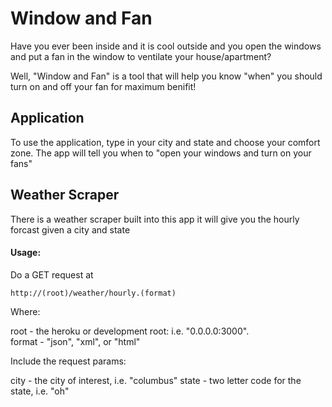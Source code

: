 Window and Fan
======

Have you ever been inside and it is cool outside and you open the windows and put a fan in the window to ventilate your house/apartment?

Well, "Window and Fan" is a tool that will help you know "when" you should turn on and off your fan for maximum benifit!

Application
------

To use the application, type in your city and state and choose your comfort zone.  The app will tell you when to "open your windows and turn on your fans"

Weather Scraper
------

There is a weather scraper built into this app it will give you the hourly forcast given a city and state

#### Usage:

Do a GET request at 

    http://(root)/weather/hourly.(format)

Where:

  root - the heroku or development root: i.e. "0.0.0.0:3000".  
  format - "json", "xml", or "html"

Include the request params:

  city - the city of interest, i.e. "columbus"
  state - two letter code for the state, i.e. "oh"

